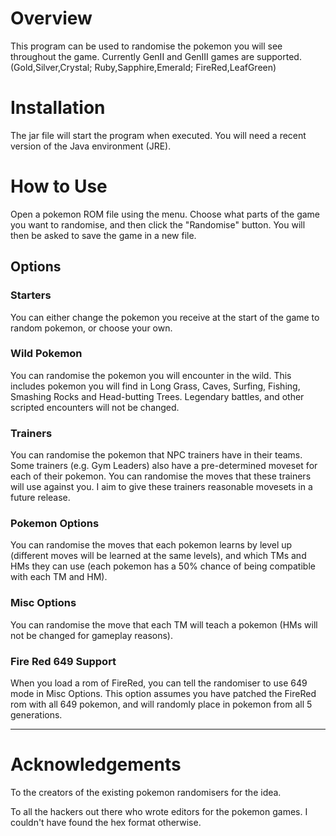 # Overview #

This program can be used to randomise the pokemon you will see throughout the game.  Currently GenII and GenIII games are supported.  (Gold,Silver,Crystal; Ruby,Sapphire,Emerald; FireRed,LeafGreen)

# Installation #

The jar file will start the program when executed.  You will need a recent version of the Java environment (JRE).


# How to Use #

Open a pokemon ROM file using the menu.  Choose what parts of the game you want to randomise, and then click the "Randomise" button.  You will then be asked to save the game in a new file.

## Options ##

### Starters ###

You can either change the pokemon you receive at the start of the game to random pokemon, or choose your own.

### Wild Pokemon ###

You can randomise the pokemon you will encounter in the wild.  This includes pokemon you will find in Long Grass, Caves, Surfing, Fishing, Smashing Rocks and Head-butting Trees.  Legendary battles, and other scripted encounters will not be changed.

### Trainers ###

You can randomise the pokemon that NPC trainers have in their teams.  Some trainers (e.g. Gym Leaders) also have a pre-determined moveset for each of their pokemon.  You can randomise the moves that these trainers will use against you.  I aim to give these trainers reasonable movesets in a future release.

### Pokemon Options ###

You can randomise the moves that each pokemon learns by level up (different moves will be learned at the same levels), and which TMs and HMs they can use (each pokemon has a 50% chance of being compatible with each TM and HM).

### Misc Options ###

You can randomise the move that each TM will teach a pokemon (HMs will not be changed for gameplay reasons).

### Fire Red 649 Support ###

When you load a rom of FireRed, you can tell the randomiser to use 649 mode in Misc Options.  This option assumes you have patched the FireRed rom with all 649 pokemon, and will randomly place in pokemon from all 5 generations.


---


# Acknowledgements #

To the creators of the existing pokemon randomisers for the idea.

To all the hackers out there who wrote editors for the pokemon games.  I couldn't have found the hex format otherwise.